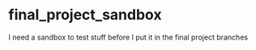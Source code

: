 # final_project_sandbox
I need a sandbox to test stuff before I put it in the final project branches
